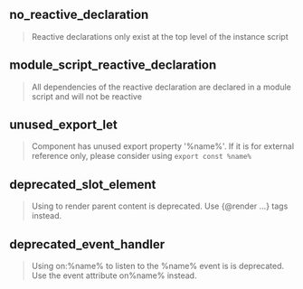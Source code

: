 ## no_reactive_declaration

> Reactive declarations only exist at the top level of the instance script

## module_script_reactive_declaration

> All dependencies of the reactive declaration are declared in a module script and will not be reactive

## unused_export_let

> Component has unused export property '%name%'. If it is for external reference only, please consider using `export const %name%`

## deprecated_slot_element

> Using <slot> to render parent content is deprecated. Use {@render ...} tags instead.

## deprecated_event_handler

> Using on:%name% to listen to the %name% event is is deprecated. Use the event attribute on%name% instead.
